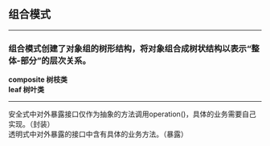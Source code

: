 ## 组合模式

---
### 组合模式创建了对象组的树形结构，将对象组合成树状结构以表示“整体-部分”的层次关系。

 **composite 树枝类** \
 **leaf 树叶类** 

---
安全式中对外暴露接口仅作为抽象的方法调用operation()，具体的业务需要自己实现。（封装） \
透明式中对外暴露的接口中含有具体的业务方法。（暴露）
